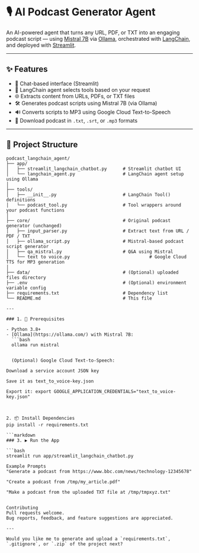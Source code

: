 # 🎙️ AI Podcast Generator Agent

An AI-powered agent that turns any URL, PDF, or TXT into an engaging podcast script — using [Mistral 7B](https://mistral.ai/news/introducing-mistral-7b/) via [Ollama](https://ollama.com/), orchestrated with [LangChain](https://www.langchain.com/), and deployed with [Streamlit](https://streamlit.io/).


---

## ✨ Features

- 💬 Chat-based interface (Streamlit)
- 🧠 LangChain agent selects tools based on your request
- 🌐 Extracts content from URLs, PDFs, or TXT files
- 🛠️ Generates podcast scripts using Mistral 7B (via Ollama)
- 🔊 Converts scripts to MP3 using Google Cloud Text-to-Speech
- 📎 Download podcast in `.txt`, `.srt`, or `.mp3` formats

---

## 🧱 Project Structure

```text
podcast_langchain_agent/
├── app/
│   ├── streamlit_langchain_chatbot.py      # Streamlit chatbot UI
│   └── langchain_agent.py                  # LangChain agent setup using Ollama
│
├── tools/
│   ├── __init__.py                         # LangChain Tool() definitions
│   └── podcast_tool.py                     # Tool wrappers around your podcast functions
│
├── core/                                   # Original podcast generator (unchanged)
│   ├── input_parser.py                     # Extract text from URL / PDF / TXT
│   ├── ollama_script.py                    # Mistral-based podcast script generator
│   ├── qa_mistral.py                       # Q&A using Mistral
│   └── text to voice.py                              # Google Cloud TTS for MP3 generation
│
├── data/                                   # (Optional) uploaded files directory
├── .env                                    # (Optional) environment variable config
├── requirements.txt                        # Dependency list
└── README.md                               # This file

---

### 1. 🔧 Prerequisites

- Python 3.8+
- [Ollama](https://ollama.com/) with Mistral 7B:
  ```bash
  ollama run mistral


  (Optional) Google Cloud Text-to-Speech:

Download a service account JSON key

Save it as text_to_voice-key.json

Export it: export GOOGLE_APPLICATION_CREDENTIALS="text_to_voice-key.json"



2. 📦 Install Dependencies
pip install -r requirements.txt

```markdown
### 3. ▶️ Run the App

```bash
streamlit run app/streamlit_langchain_chatbot.py

Example Prompts
"Generate a podcast from https://www.bbc.com/news/technology-12345678"

"Create a podcast from /tmp/my_article.pdf"

"Make a podcast from the uploaded TXT file at /tmp/tmpxyz.txt"


Contributing
Pull requests welcome.
Bug reports, feedback, and feature suggestions are appreciated.

---

Would you like me to generate and upload a `requirements.txt`, `.gitignore`, or `.zip` of the project next?
